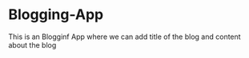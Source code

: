 # Blogging-App
This is an Blogginf App where we can add title of the blog and content about the blog
